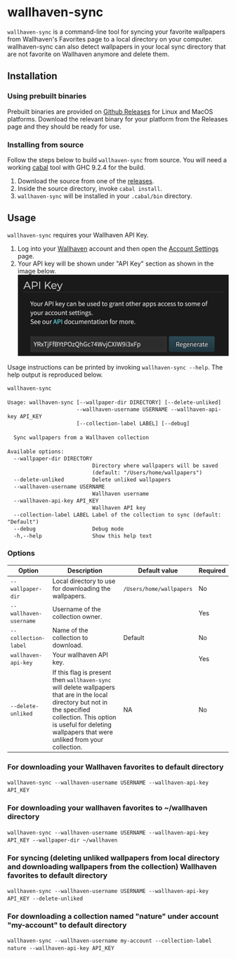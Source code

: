 # wallhaven-sync
`wallhaven-sync` is a command-line tool for syncing your favorite wallpapers from Wallhaven's Favorites page to a local directory on your computer. wallhaven-sync can also detect wallpapers in your local sync directory that are not favorite on Wallhaven anymore and delete them.

## Installation
### Using prebuilt binaries
Prebuilt binaries are provided on [Github Releases](https://github.com/amogh09/wallhaven-sync/releases) for Linux and MacOS platforms. Download the relevant binary for your platform from the Releases page and they should be ready for use.

### Installing from source
Follow the steps below to build `wallhaven-sync` from source. You will need a working [cabal](https://www.haskell.org/cabal/download.html) tool with GHC 9.2.4 for the build.

1. Download the source from one of the [releases](https://github.com/amogh09/wallhaven-sync/releases).
1. Inside the source directory, invoke `cabal install`.
1. `wallhaven-sync` will be installed in your `.cabal/bin` directory.

## Usage
`wallhaven-sync` requires your Wallhaven API Key. 

1. Log into your [Wallhaven](https://wallhaven.cc/) account and then open the [Account Settings](https://wallhaven.cc/settings/account) page. 
1. Your API key will be shown under "API Key" section as shown in the image below.
![Wallhaven API Key](/assets/images/api_key.png "Wallhaven API Key")

Usage instructions can be printed by invoking `wallhaven-sync --help`. The help output is reproduced below.

```
wallhaven-sync

Usage: wallhaven-sync [--wallpaper-dir DIRECTORY] [--delete-unliked]
                      --wallhaven-username USERNAME --wallhaven-api-key API_KEY
                      [--collection-label LABEL] [--debug]

  Sync wallpapers from a Wallhaven collection

Available options:
  --wallpaper-dir DIRECTORY
                           Directory where wallpapers will be saved
                           (default: "/Users/home/wallpapers")
  --delete-unliked         Delete unliked wallpapers
  --wallhaven-username USERNAME
                           Wallhaven username
  --wallhaven-api-key API_KEY
                           Wallhaven API key
  --collection-label LABEL Label of the collection to sync (default: "Default")
  --debug                  Debug mode
  -h,--help                Show this help text
```

### Options
| Option | Description | Default value | Required |
| ------ | ----------- | ------------- | -------- |
| `--wallpaper-dir` | Local directory to use for downloading the wallpapers. | `/Users/home/wallpapers` | No |
| `--wallhaven-username` | Username of the collection owner. | | Yes |
| `--collection-label` | Name of the collection to download. | Default | No |
| `wallhaven-api-key` | Your wallhaven API key. | | Yes |
| `--delete-unliked` | If this flag is present then `wallhaven-sync` will delete wallpapers that are in the local directory but not in the specified collection. This option is useful for deleting wallpapers that were unliked from your collection. | NA | No |

### For downloading your Wallhaven favorites to default directory
`wallhaven-sync --wallhaven-username USERNAME --wallhaven-api-key API_KEY`

### For downloading your wallhaven favorites to ~/wallhaven directory
`wallhaven-sync --wallhaven-username USERNAME --wallhaven-api-key API_KEY --wallpaper-dir ~/wallhaven`

### For syncing (deleting unliked wallpapers from local directory and downloading wallpapers from the collection) Wallhaven favorites to default directory
`wallhaven-sync --wallhaven-username USERNAME --wallhaven-api-key API_KEY --delete-unliked`

### For downloading a collection named "nature" under account "my-account" to default directory
`wallhaven-sync --wallhaven-username my-account --collection-label nature --wallhaven-api-key API_KEY`
